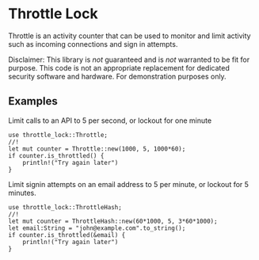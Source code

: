 # Throttle Lock

Throttle is an activity counter that can be used to monitor
and limit activity such as incoming connections and sign in
attempts.

Disclaimer: This library is *not* guaranteed and is *not*
warranted to be fit for purpose. This code is not an
appropriate replacement for dedicated security software
and hardware. For demonstration purposes only.

## Examples

Limit calls to an API to 5 per second, or lockout for one minute

```
use throttle_lock::Throttle;
//!
let mut counter = Throttle::new(1000, 5, 1000*60);
if counter.is_throttled() {
    println!("Try again later")
}
```

Limit signin attempts on an email address to 5 per minute, or
lockout for 5 minutes.

```
use throttle_lock::ThrottleHash;
//!
let mut counter = ThrottleHash::new(60*1000, 5, 3*60*1000);
let email:String = "john@example.com".to_string();
if counter.is_throttled(&email) {
    println!("Try again later")
}
```
